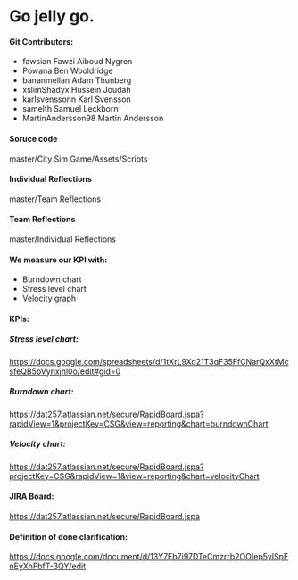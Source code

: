 # Go jelly go.


#### Git Contributors:
- fawsian    		Fawzi Aiboud Nygren 
- Powana	 	Ben Wooldridge
- bananmellan		Adam Thunberg
- xslimShadyx		Hussein Joudah
- karlsvenssonn		Karl Svensson
- samelth		Samuel Leckborn
- MartinAndersson98	Martin Andersson

#### Soruce code
master/City Sim Game/Assets/Scripts

#### Individual Reflections
master/Team Reflections

#### Team Reflections
master/Individual Reflections

#### We measure our KPI with:
 - Burndown chart
 - Stress level chart
 - Velocity graph

#### KPIs:
##### Stress level chart:
https://docs.google.com/spreadsheets/d/1tXrL9Xd21T3qF35FfCNarQxXtMcsfeQB5bVynxjnl0o/edit#gid=0
##### Burndown chart:
https://dat257.atlassian.net/secure/RapidBoard.jspa?rapidView=1&projectKey=CSG&view=reporting&chart=burndownChart
##### Velocity chart:
https://dat257.atlassian.net/secure/RapidBoard.jspa?projectKey=CSG&rapidView=1&view=reporting&chart=velocityChart

#### JIRA Board:
https://dat257.atlassian.net/secure/RapidBoard.jspa

#### Definition of done clarification:
https://docs.google.com/document/d/13Y7Eb7i97DTeCmzrrb2OOIep5ylSpFnEyXhFbfT-3QY/edit